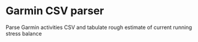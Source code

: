 # Garmin CSV parser
 Parse Garmin activities CSV and tabulate rough estimate of current running stress balance
